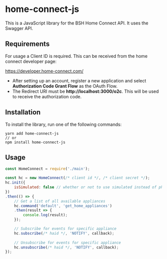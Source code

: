 # home-connect-js

This is a JavaScript library for the BSH Home Connect API. It uses the Swagger API.

## Requirements
For usage a Client ID is required. This can be received from the home connect developer page:

https://developer.home-connect.com/

* After setting up an account, register a new application and select **Authorization Code Grant Flow** as the OAuth Flow.
* The Redirect URI must be **http://localhost:3000/o2c**. This will be used to receive the authorization code.

## Installation
To install the library, run one of the following commands:
```
yarn add home-connect-js
// or
npm install home-connect-js
```

## Usage
```js
const HomeConnect = require('./main');

const hc = new HomeConnect(/* client id */, /* client secret */);
hc.init({
    isSimulated: false // whether or not to use simulated instead of physical devices (for testing)
})
.then(() => {
    // Get a list of all available appliances
    hc.command('default', 'get_home_appliances')
    .then(result => {
        console.log(result);
    });

    // Subscribe for events for specific appliance
    hc.subscribe(/* haid */, 'NOTIFY', callback);
    
    // Unsubscribe for events for specific appliance
    hc.unsubscribe(/* haid */, 'NOTIFY', callback);
});
```
